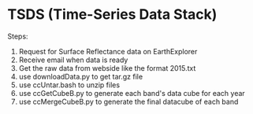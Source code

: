 # TSDS (Time-Series Data Stack)

Steps:

1. Request for Surface Reflectance data on EarthExplorer
2. Receive email when data is ready
3. Get the raw data from webside like the format 2015.txt
4. use downloadData.py to get tar.gz file
5. use ccUntar.bash to unzip files
6. use ccGetCubeB.py to generate each band's data cube for each year
7. use ccMergeCubeB.py to generate the final datacube of each band
